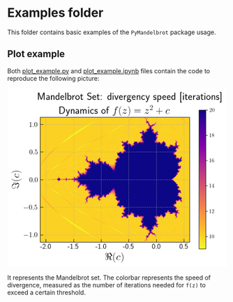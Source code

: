 # Examples folder

This folder contains basic examples of the `PyMandelbrot` package usage.

## Plot example

Both [plot_example.py](plot_example.py) and [plot_example.ipynb](plot_example.ipynb)
files contain the code to reproduce the following picture:

![Mandelbrot set](mandelbrot_set.png)

It represents the Mandelbrot set. The colorbar represents the speed of divergence,
measured as the number of iterations needed for `f(z)` to exceed a certain threshold.
